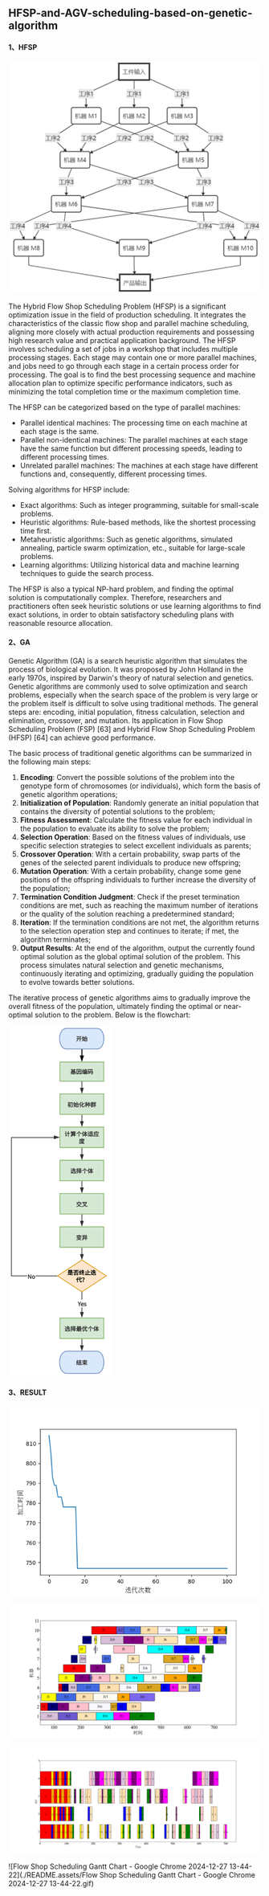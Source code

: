## HFSP-and-AGV-scheduling-based-on-genetic-algorithm

#### 1、HFSP

![image-20241202141732030](./README.assets/image-20241202141732030.png)

The Hybrid Flow Shop Scheduling Problem (HFSP) is a significant optimization issue in the field of production scheduling. It integrates the characteristics of the classic flow shop and parallel machine scheduling, aligning more closely with actual production requirements and possessing high research value and practical application background. The HFSP involves scheduling a set of jobs in a workshop that includes multiple processing stages. Each stage may contain one or more parallel machines, and jobs need to go through each stage in a certain process order for processing. The goal is to find the best processing sequence and machine allocation plan to optimize specific performance indicators, such as minimizing the total completion time or the maximum completion time.

The HFSP can be categorized based on the type of parallel machines:

- Parallel identical machines: The processing time on each machine at each stage is the same.
- Parallel non-identical machines: The parallel machines at each stage have the same function but different processing speeds, leading to different processing times.
- Unrelated parallel machines: The machines at each stage have different functions and, consequently, different processing times.

Solving algorithms for HFSP include:

- Exact algorithms: Such as integer programming, suitable for small-scale problems.
- Heuristic algorithms: Rule-based methods, like the shortest processing time first.
- Metaheuristic algorithms: Such as genetic algorithms, simulated annealing, particle swarm optimization, etc., suitable for large-scale problems.
- Learning algorithms: Utilizing historical data and machine learning techniques to guide the search process.

The HFSP is also a typical NP-hard problem, and finding the optimal solution is computationally complex. Therefore, researchers and practitioners often seek heuristic solutions or use learning algorithms to find exact solutions, in order to obtain satisfactory scheduling plans with reasonable resource allocation.

#### 2、GA

Genetic Algorithm (GA) is a search heuristic algorithm that simulates the process of biological evolution. It was proposed by John Holland in the early 1970s, inspired by Darwin's theory of natural selection and genetics. Genetic algorithms are commonly used to solve optimization and search problems, especially when the search space of the problem is very large or the problem itself is difficult to solve using traditional methods. The general steps are: encoding, initial population, fitness calculation, selection and elimination, crossover, and mutation. Its application in Flow Shop Scheduling Problem (FSP) [63] and Hybrid Flow Shop Scheduling Problem (HFSP) [64] can achieve good performance.

The basic process of traditional genetic algorithms can be summarized in the following main steps:

1. **Encoding**: Convert the possible solutions of the problem into the genotype form of chromosomes (or individuals), which form the basis of genetic algorithm operations;
2. **Initialization of Population**: Randomly generate an initial population that contains the diversity of potential solutions to the problem;
3. **Fitness Assessment**: Calculate the fitness value for each individual in the population to evaluate its ability to solve the problem;
4. **Selection Operation**: Based on the fitness values of individuals, use specific selection strategies to select excellent individuals as parents;
5. **Crossover Operation**: With a certain probability, swap parts of the genes of the selected parent individuals to produce new offspring;
6. **Mutation Operation**: With a certain probability, change some gene positions of the offspring individuals to further increase the diversity of the population;
7. **Termination Condition Judgment**: Check if the preset termination conditions are met, such as reaching the maximum number of iterations or the quality of the solution reaching a predetermined standard;
8. **Iteration**: If the termination conditions are not met, the algorithm returns to the selection operation step and continues to iterate; if met, the algorithm terminates;
9. **Output Results**: At the end of the algorithm, output the currently found optimal solution as the global optimal solution of the problem. This process simulates natural selection and genetic mechanisms, continuously iterating and optimizing, gradually guiding the population to evolve towards better solutions.

The iterative process of genetic algorithms aims to gradually improve the overall fitness of the population, ultimately finding the optimal or near-optimal solution to the problem. Below is the flowchart:

![image-20241202141955285](./README.assets/image-20241202141955285.png)

#### 3、RESULT



![image-20240911142518445](./README.assets/image-20240911142518445.png)

![image-20240911142554600](./README.assets/image-20240911142554600.png)



![image-20240911142620629](./README.assets/image-20240911142620629.png)

![Flow Shop Scheduling Gantt Chart - Google Chrome 2024-12-27 13-44-22](./README.assets/Flow Shop Scheduling Gantt Chart - Google Chrome 2024-12-27 13-44-22.gif)
